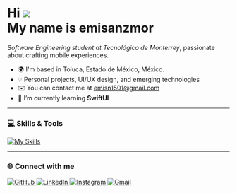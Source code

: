 Hi ![](https://user-images.githubusercontent.com/18350557/176309783-0785949b-9127-417c-8b55-ab5a4333674e.gif)  
My name is emisanzmor  
==================================================================

*Software Engineering student at Tecnológico de Monterrey*, passionate about crafting mobile experiences.

* 🌍 I'm based in Toluca, Estado de México, México.
* 💡 Personal projects, UI/UX design, and emerging technologies 
* ✉️ You can contact me at [emisn1501@gmail.com](mailto:emisn1501@gmail.com)
* 🌱 I’m currently learning **SwiftUI**

---


### 💻 Skills & Tools

<p align="left">
  <a href="https://skillicons.dev" target="_blank">
    <img src="https://skillicons.dev/icons?i=java,cpp,php,html,css,js,react,mysql,swift,linux,vscode,apple&theme=dark&perline=10" alt="My Skills" />  </a>
</p>

---

### 🌐 Connect with me

<p align="left">
  <a href="https://github.com/emisanzmor" target="_blank">
    <img src="https://img.shields.io/badge/GitHub-181717?style=for-the-badge&logo=github&logoColor=white" alt="GitHub" />
  </a>
  <a href="https://www.linkedin.com/in/emisanzmor/" target="_blank">
    <img src="https://img.shields.io/badge/LinkedIn-0A66C2?style=for-the-badge&logo=linkedin&logoColor=white" alt="LinkedIn" />
  </a>
  <a href="https://www.instagram.com/emisanzmor" target="_blank">
    <img src="https://img.shields.io/badge/Instagram-E4405F?style=for-the-badge&logo=instagram&logoColor=white" alt="Instagram" />
  </a>
  <a href="mailto:emisn1501@gmail.com">
    <img src="https://img.shields.io/badge/Gmail-EA4335?style=for-the-badge&logo=gmail&logoColor=white" alt="Gmail" />
  </a>
</p>


